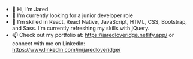 - 👋 Hi, I’m Jared
- 👀 I'm currently looking for a junior developer role
- 🌱 I'm skilled in React, React Native, JavaScript, HTML, CSS, Bootstrap, and Sass. I'm currently refreshing my skills with jQuery. 
- 📫 Check out my portfolio at: https://jaredloveridge.netlify.app/ or connect with me on LinkedIn: https://www.linkedin.com/in/jaredloveridge/

<!---
jaredl85/jaredl85 is a ✨ special ✨ repository because its `README.md` (this file) appears on your GitHub profile.
You can click the Preview link to take a look at your changes.
--->
